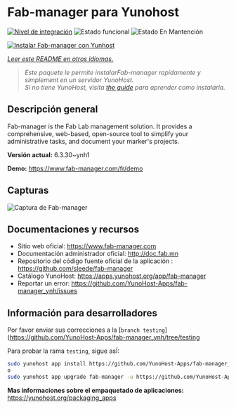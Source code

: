 <!--
Este archivo README esta generado automaticamente<https://github.com/YunoHost/apps/tree/master/tools/readme_generator>
No se debe editar a mano.
-->

# Fab-manager para Yunohost

[![Nivel de integración](https://dash.yunohost.org/integration/fab-manager.svg)](https://ci-apps.yunohost.org/ci/apps/fab-manager/) ![Estado funcional](https://ci-apps.yunohost.org/ci/badges/fab-manager.status.svg) ![Estado En Mantención](https://ci-apps.yunohost.org/ci/badges/fab-manager.maintain.svg)

[![Instalar Fab-manager con Yunhost](https://install-app.yunohost.org/install-with-yunohost.svg)](https://install-app.yunohost.org/?app=fab-manager)

*[Leer este README en otros idiomas.](./ALL_README.md)*

> *Este paquete le permite instalarFab-manager rapidamente y simplement en un servidor YunoHost.*  
> *Si no tiene YunoHost, visita [the guide](https://yunohost.org/install) para aprender como instalarla.*

## Descripción general

Fab-manager is the Fab Lab management solution. It provides a comprehensive, web-based, open-source tool to simplify your administrative tasks, and document your marker's projects.


**Versión actual:** 6.3.30~ynh1

**Demo:** <https://www.fab-manager.com/fr/demo>

## Capturas

![Captura de Fab-manager](./doc/screenshots/dashboard-mockup.webp)

## Documentaciones y recursos

- Sitio web oficial: <https://www.fab-manager.com>
- Documentación administrador oficial: <http://doc.fab.mn>
- Repositorio del código fuente oficial de la aplicación : <https://github.com/sleede/fab-manager>
- Catálogo YunoHost: <https://apps.yunohost.org/app/fab-manager>
- Reportar un error: <https://github.com/YunoHost-Apps/fab-manager_ynh/issues>

## Información para desarrolladores

Por favor enviar sus correcciones a la [`branch testing`](https://github.com/YunoHost-Apps/fab-manager_ynh/tree/testing

Para probar la rama `testing`, sigue asÍ:

```bash
sudo yunohost app install https://github.com/YunoHost-Apps/fab-manager_ynh/tree/testing --debug
o
sudo yunohost app upgrade fab-manager -u https://github.com/YunoHost-Apps/fab-manager_ynh/tree/testing --debug
```

**Mas informaciones sobre el empaquetado de aplicaciones:** <https://yunohost.org/packaging_apps>
